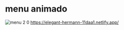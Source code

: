 # menu animado
![menu 2 0](https://user-images.githubusercontent.com/96742270/153911413-2c0d491c-05ad-4704-8daf-e5f6449426b7.JPG)
https://elegant-hermann-11daa1.netlify.app/
